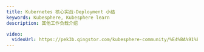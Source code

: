 ```yaml
---
title: Kubernetes 核心实战-Deployment 小结
keywords: Kubesphere, Kubesphere learn
description: 其他工作负载介绍

video:
  videoUrl: https://pek3b.qingstor.com/kubesphere-community/%E4%BA%91%E5%8E%9F%E7%94%9F%E5%AE%9E%E6%88%98/53%E3%80%81Kubernetes-%E6%A0%B8%E5%BF%83%E5%AE%9E%E6%88%98-%E5%B7%A5%E4%BD%9C%E8%B4%9F%E8%BD%BD-%E5%B7%A5%E4%BD%9C%E8%B4%9F%E8%BD%BD%E5%B0%8F%E7%BB%93.mp4
---
```


